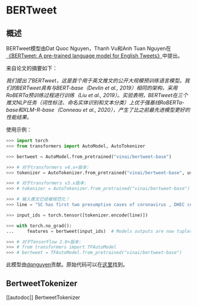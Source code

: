 <!--版权2020年HuggingFace团队。版权所有。

根据Apache许可证2.0版（“许可证”），您除非符合许可证的规定，否则不得使用此文件。
您可以获得许可证副本，请参阅

http://www.apache.org/licenses/LICENSE-2.0

除非适用法律要求或书面同意，否则根据许可证分发的软件是按照“原样” BASIS分发的，不附有任何明示或暗示的保证或条件。
有关许可证下的特定语言的适用性的详细信息和限制，请参阅许可证。

⚠️ 请注意，此文件采用Markdown格式，但包含用于我们的doc-builder的特定语法（类似于MDX），可能无法在Markdown查看器中正确显示。

-->

# BERTweet

## 概述

BERTweet模型由Dat Quoc Nguyen，Thanh Vu和Anh Tuan Nguyen在[《BERTweet: A pre-trained language model for English Tweets》](https://www.aclweb.org/anthology/2020.emnlp-demos.2.pdf)中提出。

来自论文的摘要如下：

*我们提出了BERTweet，这是首个用于英文推文的公开大规模预训练语言模型。我们的BERTweet具有与BERT-base（Devlin et al., 2019）相同的架构，采用RoBERTa预训练过程进行训练（Liu et
al., 2019）。实验表明，BERTweet在三个推文NLP任务（词性标注、命名实体识别和文本分类）上优于强基线RoBERTa-base和XLM-R-base（Conneau et al.,
2020），产生了比之前最先进模型更好的性能结果。*

使用示例：

```python
>>> import torch
>>> from transformers import AutoModel, AutoTokenizer

>>> bertweet = AutoModel.from_pretrained("vinai/bertweet-base")

>>> # 对于transformers v4.x+版本:
>>> tokenizer = AutoTokenizer.from_pretrained("vinai/bertweet-base", use_fast=False)

>>> # 对于transformers v3.x版本:
>>> # tokenizer = AutoTokenizer.from_pretrained("vinai/bertweet-base")

>>> # 输入推文已经被规范化！
>>> line = "SC has first two presumptive cases of coronavirus , DHEC confirms HTTPURL via @USER :cry:"

>>> input_ids = torch.tensor([tokenizer.encode(line)])

>>> with torch.no_grad():
...     features = bertweet(input_ids)  # Models outputs are now tuples

>>> # 对于TensorFlow 2.0+版本:
>>> # from transformers import TFAutoModel
>>> # bertweet = TFAutoModel.from_pretrained("vinai/bertweet-base")
```

此模型由[dqnguyen](https://huggingface.co/dqnguyen)贡献。原始代码可以在[这里](https://github.com/VinAIResearch/BERTweet)找到。

## BertweetTokenizer

[[autodoc]] BertweetTokenizer
